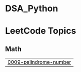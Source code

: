 # DSA_Python
<!---LeetCode Topics Start-->
# LeetCode Topics
## Math
|  |
| ------- |
| [0009-palindrome-number](https://github.com/Kasfia-Mostafa/DSA_With_Python/tree/master/0009-palindrome-number) |
<!---LeetCode Topics End-->